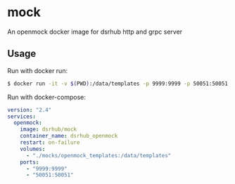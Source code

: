 # mock
An openmock docker image for dsrhub http and grpc server

## Usage

Run with docker run:
```sh
$ docker run -it -v $(PWD):/data/templates -p 9999:9999 -p 50051:50051 dsrhub/mock
```

Run with docker-compose:
```yaml
version: "2.4"
services:
  openmock:
    image: dsrhub/mock
    container_name: dsrhub_openmock
    restart: on-failure
    volumes:
      - "./mocks/openmock_templates:/data/templates"
    ports:
      - "9999:9999"
      - "50051:50051"
```
